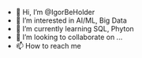 - 👋 Hi, I’m @IgorBeHolder
- 👀 I’m interested in AI/ML, Big Data
- 🌱 I’m currently learning SQL, Phyton
- 💞️ I’m looking to collaborate on ...
- 📫 How to reach me 

<!---
IgorBeHolder/IgorBeHolder is a ✨ special ✨ repository because its `README.md` (this file) appears on your GitHub profile.
You can click the Preview link to take a look at your changes.
--->

